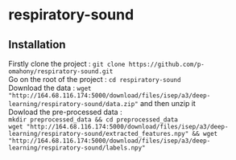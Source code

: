 # respiratory-sound

## Installation

Firstly clone the project : ```git clone https://github.com/p-omahony/respiratory-sound.git``` \
Go on the root of the project : ```cd respiratory-sound``` \
Download the data : ```wget "http://164.68.116.174:5000/download/files/isep/a3/deep-learning/respiratory-sound/data.zip"``` and then unzip it \
Dowload the pre-processed data : \
```mkdir preprocessed_data && cd preprocessed_data``` \
```wget "http://164.68.116.174:5000/download/files/isep/a3/deep-learning/respiratory-sound/extracted_features.npy" && wget "http://164.68.116.174:5000/download/files/isep/a3/deep-learning/respiratory-sound/labels.npy"```
